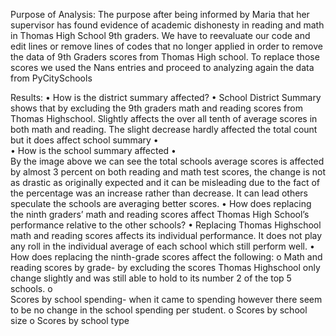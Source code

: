 Purpose of Analysis:
The purpose after being informed by Maria that her supervisor has found evidence of academic dishonesty in reading and math in Thomas High School 9th graders. We have to reevaluate our code and edit lines or remove lines of codes that no longer applied in order to remove the data of 9th Graders scores from Thomas High school. To replace those scores we used the Nans entries and proceed to analyzing again the data from PyCitySchools

Results:
•	How is the district summary affected?
•
School District Summary shows that by excluding the 9th graders math and reading scores from Thomas Highschool. Slightly affects the over all tenth of average scores in both math and reading. The slight decrease hardly affected the total count but it does affect school summary
•	 
•	How is the school summary affected
•	 
By the image above we can see the total schools average scores is affected by almost 3 percent on both reading and math test scores, the change is not as drastic as originally expected and it can be misleading due to the fact of the percentage was an increase rather than decrease. It can lead others speculate the schools are averaging better scores.
•	How does replacing the ninth graders’ math and reading scores affect Thomas High School’s performance relative to the other schools?
•
Replacing Thomas Highschool math and reading scores affects its individual performance. It does not play any roll in the individual average of each school which still perform well. 
•	How does replacing the ninth-grade scores affect the following:
o
Math and reading scores by grade- by excluding the scores Thomas Highschool only change slightly and was still able to hold to its number 2 of the top 5 schools.
o	
Scores by school spending- when it came to spending however there seem to be no change in the school spending per student.
o	Scores by school size
o	Scores by school type

